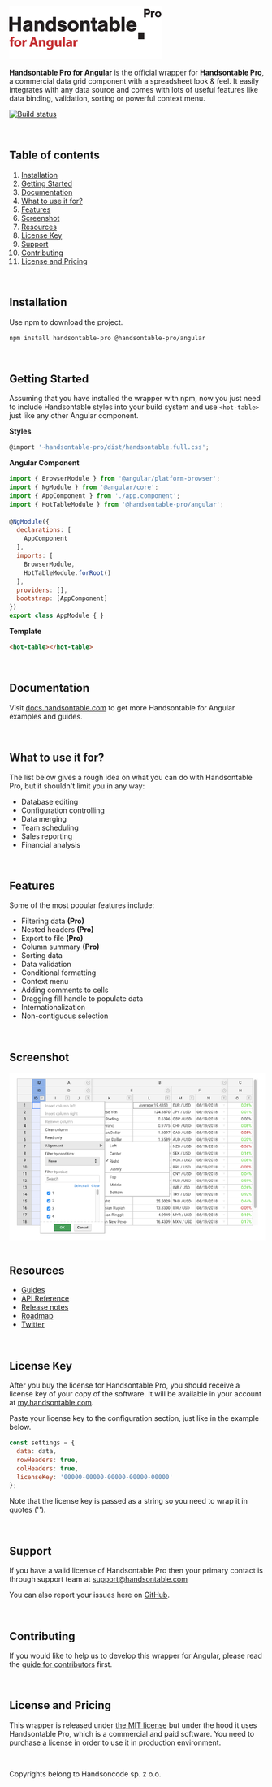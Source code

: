 <img src="https://raw.githubusercontent.com/handsontable/static-files/master/Images/Logo/Handsontable/handsontable-pro-angular.png" alt="Handsontable Pro for Angular" />

<br/>

**Handsontable Pro for Angular** is the official wrapper for [**Handsontable Pro**](//github.com/handsontable/handsontable-pro), a commercial data grid component with a spreadsheet look & feel. It easily integrates with any data source and comes with lots of useful features like data binding, validation, sorting or powerful context menu.

[![Build status](https://travis-ci.org/handsontable/angular-handsontable.png?branch=master)](//travis-ci.org/handsontable/angular-handsontable)

<br/>

## Table of contents

1. [Installation](#installation)
2. [Getting Started](#getting-started)
3. [Documentation](#documentation)
4. [What to use it for?](#what-to-use-it-for)
5. [Features](#features)
6. [Screenshot](#screenshot)
7. [Resources](#resources)
8. [License Key](#license-key)
9. [Support](#support)
10. [Contributing](#contributing)
11. [License and Pricing](#license-and-pricing)

<br/>

## Installation
Use npm to download the project.
```bash
npm install handsontable-pro @handsontable-pro/angular
```

<br/>

## Getting Started
Assuming that you have installed the wrapper with npm, now you just need to include Handsontable styles into your build system and use `<hot-table>` just like any other Angular component.

**Styles**
```js
@import '~handsontable-pro/dist/handsontable.full.css';
```

**Angular Component**
```js
import { BrowserModule } from '@angular/platform-browser';
import { NgModule } from '@angular/core';
import { AppComponent } from './app.component';
import { HotTableModule } from '@handsontable-pro/angular';
 
@NgModule({
  declarations: [
    AppComponent
  ],
  imports: [
    BrowserModule,
    HotTableModule.forRoot()
  ],
  providers: [],
  bootstrap: [AppComponent]
})
export class AppModule { }
```

**Template**
```html
<hot-table></hot-table>
```

<br/>

## Documentation
Visit [docs.handsontable.com](https://docs.handsontable.com/pro/angular) to get more Handsontable for Angular examples and guides.

<br/>

## What to use it for?
The list below gives a rough idea on what you can do with Handsontable Pro, but it shouldn't limit you in any way:

- Database editing
- Configuration controlling
- Data merging
- Team scheduling
- Sales reporting
- Financial analysis

<br/>

## Features

Some of the most popular features include:

- Filtering data **(Pro)**
- Nested headers **(Pro)**
- Export to file **(Pro)**
- Column summary **(Pro)**
- Sorting data
- Data validation
- Conditional formatting
- Context menu
- Adding comments to cells
- Dragging fill handle to populate data
- Internationalization
- Non-contiguous selection

<br/>

## Screenshot
<div align="center">
<a href="//handsontable.com/examples">
<img src="https://raw.githubusercontent.com/handsontable/static-files/master/Images/Screenshots/handsontable-pro-showcase.png" align="center" alt="Handsontable Pro for Angular" />
</a>
</div>

<br/>

## Resources
- [Guides](//docs.handsontable.com/pro/angular)
- [API Reference](//docs.handsontable.com/pro/Core.html)
- [Release notes](//github.com/handsontable/angular-handsontable/releases)
- [Roadmap](//trello.com/b/PztR4hpj)
- [Twitter](//twitter.com/handsontable)

<br/>

## License Key

After you buy the license for Handsontable Pro, you should receive a license key of your copy of the software. It will be available in your account at [my.handsontable.com](//my.handsontable.com).

Paste your license key to the configuration section, just like in the example below.

```js
const settings = {
  data: data,
  rowHeaders: true,
  colHeaders: true,
  licenseKey: '00000-00000-00000-00000-00000'
};
```

Note that the license key is passed as a string so you need to wrap it in quotes ('').

<br/>

## Support
If you have a valid license of Handsontable Pro then your primary contact is through support team at [support@handsontable.com](mailto:support@handsontable.com)

You can also report your issues here on [GitHub](//github.com/handsontable/angular-handsontable/issues).

<br/>

## Contributing
If you would like to help us to develop this wrapper for Angular, please read the [guide for contributors](//github.com/handsontable/angular-handsontable/blob/master/CONTRIBUTING.md) first.

<br/>

## License and Pricing
This wrapper is released under [the MIT license](//github.com/handsontable/angular-handsontable/blob/master/LICENSE) but under the hood it uses Handsontable Pro, which is a commercial and paid software. You need to [purchase a license](//handsontable.com/pricing) in order to use it in production environment.

<br/>

Copyrights belong to Handsoncode sp. z o.o.
